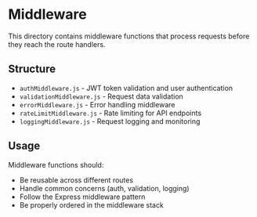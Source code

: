 # Middleware

This directory contains middleware functions that process requests before they reach the route handlers.

## Structure

- `authMiddleware.js` - JWT token validation and user authentication
- `validationMiddleware.js` - Request data validation
- `errorMiddleware.js` - Error handling middleware
- `rateLimitMiddleware.js` - Rate limiting for API endpoints
- `loggingMiddleware.js` - Request logging and monitoring

## Usage

Middleware functions should:
- Be reusable across different routes
- Handle common concerns (auth, validation, logging)
- Follow the Express middleware pattern
- Be properly ordered in the middleware stack 